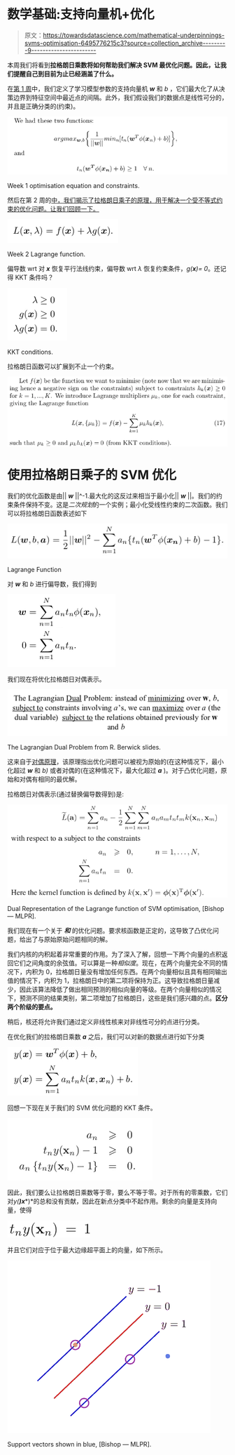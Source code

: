 # 数学基础:支持向量机+优化

> 原文：<https://towardsdatascience.com/mathematical-underpinnings-svms-optimisation-6495776215c3?source=collection_archive---------9----------------------->

本周我们将看到**拉格朗日乘数将如何帮助我们解决 SVM 最优化问题。因此，让我们提醒自己到目前为止已经涵盖了什么。**

在[第 1 周](https://medium.com/@emilymuller1991/mathematical-underpinnings-svms-89a1c786eff9)中，我们定义了学习模型参数的支持向量机 ***w*** 和 *b* ，它们最大化了从决策边界到特征空间中最近点的间隔。此外，我们假设我们的数据点是线性可分的，并且是正确分类的(约束)。

![](img/c4adab5785f3d05c93bd23d3359d1779.png)

Week 1 optimisation equation and constraints.

然后在第 2 周的[中，我们揭示了拉格朗日乘子的原理，用于解决一个受不等式约束的优化问题。让我们回顾一下。](https://medium.com/@emilymuller1991/mathematical-underpinnings-svms-lagrange-multipliers-3fa057db30cb)

![](img/f069edc429a5015e0589eca60aea6353.png)

Week 2 Lagrange function.

偏导数 wrt 对 ***x*** 恢复平行法线约束，偏导数 wrt *λ* 恢复约束条件，*g(****x****)= 0*。还记得 KKT 条件吗？

![](img/272eca731c839403305133b9b223c858.png)

KKT conditions.

拉格朗日函数可以扩展到不止一个约束。

![](img/43b1bfbeba61ebb24dcdc875d566248c.png)

# 使用拉格朗日乘子的 SVM 优化

我们的优化函数是由|| ***w*** ||^-1.最大化的这反过来相当于最小化|| ***w*** ||。我们的约束条件保持不变。这是*二次规划*的一个实例；最小化受线性约束的二次函数。我们可以将拉格朗日函数表述如下

![](img/e2da36ad46378244df39310f51b9aac6.png)

Lagrange Function

对 ***w*** 和 *b* 进行偏导数，我们得到

![](img/6c7d868b40967f7bffc70e637594e3cf.png)

我们现在将优化拉格朗日对偶表示。

![](img/e1c50c541b902f2fd7238dc926a679c8.png)

The Lagrangian Dual Problem from R. Berwick slides.

这来自于[对偶原理](https://en.wikipedia.org/wiki/Duality_(optimization))，该原理指出优化问题可以被视为原始的(在这种情况下，最小化超过 ***w*** 和 *b)* 或者对偶的(在这种情况下，最大化超过 ***a*** )。对于凸优化问题，原始和对偶有相同的最优解。

拉格朗日对偶表示(通过替换偏导数得到)是:

![](img/437a11bc5678fa4825c376fc24781cb7.png)

Dual Representation of the Lagrange function of SVM optimisation, [Bishop — MLPR].

我们现在有一个关于 ***和*** 的优化问题。要求核函数是正定的，这导致了凸优化问题，给出了与原始原始问题相同的解。

我们内核的内积起着非常重要的作用。为了深入了解，回想一下两个向量的点积返回它们之间角度的余弦值。可以算是一种*相似度*。现在，在两个向量完全不同的情况下，内积为 0，拉格朗日量没有增加任何东西。在两个向量相似且具有相同输出值的情况下，内积为 1，拉格朗日中的第二项将保持为正。这导致拉格朗日量减少，因此该算法降低了做出相同预测的相似向量的等级。在两个向量相似的情况下，预测不同的结果类别，第二项增加了拉格朗日，这些是我们感兴趣的点。**区分两个阶级的要点。**

稍后，核还将允许我们通过定义非线性核来对非线性可分的点进行分类。

在优化我们的拉格朗日乘数 ***a*** 之后，我们可以对新的数据点进行如下分类

![](img/fbca789c42687235457db1d227884248.png)

回想一下现在关于我们的 SVM 优化问题的 KKT 条件。

![](img/eb434deb715b3fcf4c6968442df5ebcf.png)

因此，我们要么让拉格朗日乘数等于零，要么不等于零。对于所有的零乘数，它们对*y(****)x****)*的总和没有贡献，因此在新点分类中不起作用。剩余的向量是支持向量，使得

![](img/26bd04ad09a0fa2d9157fb2f48b1c011.png)

并且它们对应于位于最大边缘超平面上的向量，如下所示。

![](img/1478eded7bbc7ac5500b97c1902761ba.png)

Support vectors shown in blue, [Bishop — MLPR].